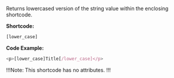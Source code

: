 Returns lowercased version of the string value within the enclosing shortcode. 

**Shortcode:**

```js
[lower_case]
```

**Code Example:**

```js
<p>[lower_case]Title[/lower_case]</p>
```

!!!Note:
This shortcode has no attributes.
!!!